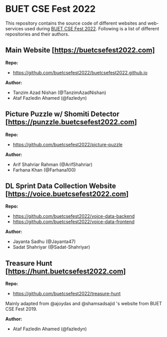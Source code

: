# BUET CSE Fest 2022
This repository contains the source code of different websites and web-services used during [BUET CSE Fest 2022](https://fb.me/buetcsefest2022). Following is a list of different repositories and their authors.

## Main Website [https://buetcsefest2022.com]
**Repo:**
- https://github.com/buetcsefest2022/buetcsefest2022.github.io

**Author:**
- Tanzim Azad Nishan (@TanzimAzadNishan)
- Ataf Fazledin Ahamed (@fazledyn)


## Picture Puzzle w/ Shomiti Detector [https://punzzle.buetcsefest2022.com]
**Repo:**
- https://github.com/buetcsefest2022/picture-puzzle

**Author:**
- Arif Shahriar Rahman (@ArifShahriar)
- Farhana Khan (@Farhana100)


## DL Sprint Data Collection Website [https://voice.buetcsefest2022.com]
**Repo:**
- https://github.com/buetcsefest2022/voice-data-backend
- https://github.com/buetcsefest2022/voice-data-frontend

**Author:**
- Jayanta Sadhu (@Jayanta47)
- Sadat Shahriyar (@Sadat-Shahriyar)


## Treasure Hunt [https://hunt.buetcsefest2022.com]
**Repo:**
- https://github.com/buetcsefest2022/treasure-hunt

Mainly adapted from @ajoydas and @shamsadsajid 's website from BUET CSE Fest 2019.

**Author:**
- Ataf Fazledin Ahamed (@fazledyn)

